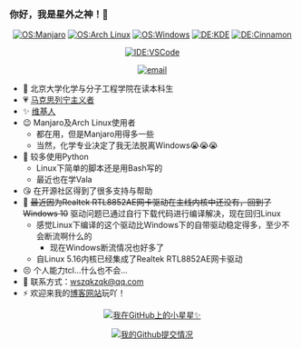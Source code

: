 ### 你好，我是星外之神！👋

<!--
**wszqkzqk/wszqkzqk** is a ✨ _special_ ✨ repository because its `README.md` (this file) appears on your GitHub profile.
-->

<div align="center">

[![OS:Manjaro](https://img.shields.io/badge/OS-Manjaro-blue?style=flat-square&logo=manjaro)](https://manjaro.org)
[![OS:Arch Linux](https://img.shields.io/badge/OS-ArchLinux-blue?style=flat-square&logo=arch-linux)](https://archlinux.org)
[![OS:Windows](https://img.shields.io/badge/OS-Windows-blue?style=flat-square&logo=Windows)](https://windows.com)
[![DE:KDE](https://img.shields.io/badge/DE-KDE-blue?style=flat-square&logo=KDE)](https://www.kde.org)
[![DE:Cinnamon](https://img.shields.io/badge/DE-Cinnamon-blue?style=flat-square&logo=Cinnamon)](https://github.com/linuxmint/cinnamon)

[![IDE:VSCode](https://img.shields.io/badge/IDE-VSCode-blue?style=flat-square&logo=visualstudiocode)](https://code.visualstudio.com/)

[![email](https://img.shields.io/badge/Email-wszqkzqk@qq.com-red?style=flat-square&logo=gmail)](mailto:wszqkzqk@qq.com)

</div>

- 🧪 北京大学化学与分子工程学院在读本科生
- 💗 [马克思列宁主义者](https://www.marxists.org/chinese/)
- ✨ [维基人](https://www.wikipedia.org/)
- 😉 Manjaro及Arch Linux使用者
  - 都在用，但是Manjaro用得多一些
  - 当然，化学专业决定了我无法脱离Windows😭😭😭
- 🐍 较多使用Python
  - Linux下简单的脚本还是用Bash写的
  - 最近也在学Vala
- 😘 在开源社区得到了很多支持与帮助
- 🤣 ~~最近因为Realtek RTL8852AE网卡驱动在主线内核中还没有，回到了Windows 10~~ 驱动问题已通过自行下载代码进行编译解决，现在回归Linux
  - 感觉Linux下编译的这个驱动比Windows下的自带驱动稳定得多，至少不会断流啊什么的
    - 现在Windows断流情况也好多了
  - 自Linux 5.16内核已经集成了Realtek RTL8852AE网卡驱动
- 😣 个人能力tcl...什么也不会...
- 💬 联系方式：wszqkzqk@qq.com
- ⚡ 欢迎来我的[博客网站](https://wszqkzqk.github.io/)玩吖！

<div align="center">

[![我在GitHub上的小星星✨](https://github-readme-stats.vercel.app/api?username=wszqkzqk&bg_color=0D1117&text_color=FFFFFF&count_private=true&show_icons=true&hide_border=true&include_all_commits=true)](https://github.com/wszqkzqk)

[![我的Github提交情况](https://github-profile-summary-cards.vercel.app/api/cards/profile-details?username=wszqkzqk&theme=github)](https://github.com/wszqkzqk)

</div>
